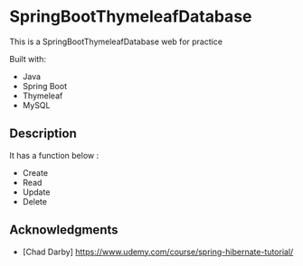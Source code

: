 # SpringBootThymeleafDatabase
 
This is a SpringBootThymeleafDatabase web for practice 

Built with:    
    
- Java     
- Spring Boot 
- Thymeleaf 
- MySQL      
 
## Description
  
It has a function below :   
    
- Create  
- Read 
- Update    
- Delete 
  
## Acknowledgments 
 
* [Chad Darby] https://www.udemy.com/course/spring-hibernate-tutorial/ 
 
 
